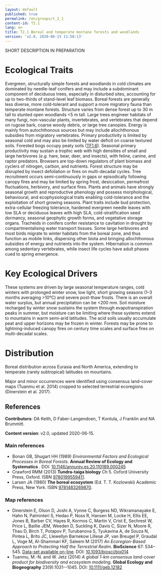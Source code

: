 ```yaml
---
layout: default
published: true
permalink: /en/groups/t_2_1
content-id: T2.1
lang: en
title: T2.1 Boreal and temperate montane forests and woodlands
version: 'v2.0, 2020-06-15 11:58:13'
---
```


SHORT DESCRIPTION IN PREPARATION

# Ecological Traits
 
Evergreen, structurally simple forests and woodlands in cold climates are dominated by needle-leaf conifers and may include a subdominant component of deciduous trees, especially in disturbed sites, accounting for up to two-thirds of stand-level leaf biomass. Boreal forests are generally less diverse, more cold-tolerant and support a more migratory fauna than temperate montane forests. Structure varies from dense forest up to 30 m tall to stunted open woodlands <5 m tall. Large trees engineer habitats of many fungi, non-vascular plants, invertebrates, and vertebrates that depend on rugose bark, coarse woody debris, or large tree canopies. Energy is mainly from autochthonous sources but may include allochthonous subsidies from migratory vertebrates. Primary productivity is limited by seasonal cold and may also be limited by water deficit on coarse textured soils. Forested bogs occupy peaty soils ([TF1.6](/explore/groups/TF1.6)). Seasonal primary productivity may sustain a trophic web with high densities of small and large herbivores (_e.g._ hare, bear, deer, and insects), with feline, canine, and raptor predators. Browsers are top-down regulators of plant biomass and cyclers of nitrogen, carbon, and nutrients. Forest structure may be disrupted by insect defoliation or fires on multi-decadal cycles. Tree recruitment occurs semi-continuously in gaps or episodically following canopy fires and may be limited by spring frost, desiccation, permafrost fluctuations, herbivory, and surface fires. Plants and animals have strongly seasonal growth and reproductive phenology and possess morphological, behavioural, and ecophysiological traits enabling cold-tolerance and the exploitation of short growing seasons. Plant traits include bud protection, extra-cellular freezing tolerance, hardened evergreen needle leaves with low SLA or deciduous leaves with high SLA, cold-stratification seed dormancy, seasonal geophytic growth forms, and vegetative storage organs. Tracheids in conifers confer resistance to cavitation in drought by compartmentalising water transport tissues. Some large herbivores and most birds migrate to winter habitats from the boreal zone, and thus function as mobile links, dispersing other biota and bringing allochthonous subsidies of energy and nutrients into the system. Hibernation is common among sedentary vertebrates, while insect life cycles have adult phases cued to spring emergence.
 
# Key Ecological Drivers
 
These systems are driven by large seasonal temperature ranges, cold winters with prolonged winter snow, low light, short growing seasons (1–3 months averaging >10°C) and severe post-thaw frosts. There is an overall water surplus, but annual precipitation can be <200 mm. Soil moisture recharged by winter snow sustains the system through evapotranspiration peaks in summer, but moisture can be limiting where these systems extend to mountains in warm semi-arid latitudes. The acid soils usually accumulate peat and upper horizons may be frozen in winter. Forests may be prone to lightning-induced canopy fires on century time scales and surface fires on multi-decadal scales.
 
# Distribution
 
Boreal distribution across Eurasia and North America, extending to temperate (rarely subtropical) latitudes on mountains.

Major and minor occurrences were identified using consensus land-cover maps (Tuanmu et al. 2014) cropped to selected terrestrial ecoregions (Dinerstein et al. 2017).

## References

**Contributors**: DA Keith, D Faber-Langendoen, T Kontula, J Franklin and NA Brummitt.

**Content version**: v2.0, updated 2020-06-15.

### Main references
* Bonan GB, Shugart HH  (1989) *Environmental Factors and Ecological Processes in Boreal Forests*. **Annual Review of Ecology and Systematics** . DOI: [10.1146/annurev.es.20.110189.000245](http://doi.org/10.1146/annurev.es.20.110189.000245)
* Crawford RMM  (2013) **Tundra-taiga biology** Ch 5. Oxford University Press, Oxford. ISBN [9780199559411](https://global.oup.com/academic/product/tundra-taiga-biology-9780199559411).
* Larsen JA  (1980) **The boreal ecosystem** (Ed. T. T. Kozlowski) Academic Press, New York. ISBN [9781483269870](https://www.elsevier.com/books/the-boreal-ecosystem/larsen/978-0-12-436880-4).

### Map references
* Dinerstein E, Olson D, Joshi A, Vynne C, Burgess ND, Wikramanayake E, Hahn N, Palminteri S, Hedao P, Noss R, Hansen M, Locke H, Ellis EE, Jones B, Barber CV, Hayes R, Kormos C, Martin V, Crist E, Sechrest W, Price L, Baillie JEM, Weeden D, Suckling K, Davis C, Sizer N, Moore R, Thau D, Birch T, Potapov P, Turubanova S, Tyukavina A, de Souza N, Pintea L, Brito JC, Llewellyn Barnekow Lillesø JP, van Breugel P, Graudal L, Voge M, Al-Shammari KF, Saleem M  (2017) *An Ecoregion-Based Approach to Protecting Half the Terrestrial Realm*. **BioScience** 67: 534–545. [Data-set available on-line](https://ecoregions2017.appspot.com/). DOI: [10.1093/biosci/bix014](http://doi.org/10.1093/biosci/bix014)
* Tuanmu, M.-N. and W. Jetz (2014) *A global 1-km consensus land-cover product for biodiversity and ecosystem modeling*. **Global Ecology and Biogeography** 23(9):1031--1045. DOI: [10.1111/geb.12182](http://doi.org/10.1111/geb.12182)
